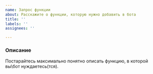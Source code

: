 ```yaml
---
name: Запрос функции
about: Расскажите о функции, которую нужно добавить в бота
title: ''
labels: ''
assignees: ''

---
```


### Описание
Постарайтесь максимально понятно описать функцию, в которой вы\бот нуждаетесь(тся).

